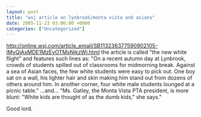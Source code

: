 ```yaml
---
layout: post
title: "wsj article on lynbrook/monta vista and asians"
date: 2005-11-23 03:06:00 +0000
categories: ["Uncategorized"]
---
```


http://online.wsj.com/article_email/SB113236377590902105-lMyQjAxMDE1MzEyOTMxNjkzWj.html
the article is called "the new white flight" and features such lines as: "On a recent autumn day at Lynbrook, crowds of students spilled out of classrooms for midmorning break. Against a sea of Asian faces, the few white students were easy to pick out. One boy sat on a wall, his lighter hair and skin making him stand out from dozens of others around him. In another corner, four white male students lounged at a picnic table."    ...and...  "Ms. Gatley, the Monta Vista PTA president, is more blunt: "White kids are thought of as the dumb kids," she says."

Good lord.